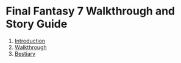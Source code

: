 # Final Fantasy 7 Walkthrough and Story Guide

1. [Introduction](www.github.io/cavediverchris/Final-Fantasy-7-Walkthrough/introduction.md)
2. [Walkthrough](www.github.io/cavediverchris/Final-Fantasy-7-Walkthrough/walkthrough/walkthrough.md)
3. [Bestiary](www.github.io/cavediverchris/Final-Fantasy-7-Walkthrough/bestiary.md)

